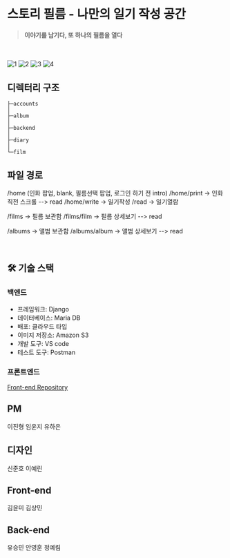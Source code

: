 # 스토리 필름 - 나만의 일기 작성 공간
> #### 이야기를 남기다, 또 하나의 필름을 열다
<br>

![1](https://ifh.cc/g/mgJddW.jpg)
![2](https://ifh.cc/g/XdJyDG.jpg)
![3](https://ifh.cc/g/MWgrT6.jpg)
![4](https://ifh.cc/g/sZFzOk.jpg)


## 디렉터리 구조

```
├─accounts
│  
├─album
│  
├─backend
│  
├─diary
│  
└─film
```


## 파일 경로
/home (인화 팝업, blank, 필름선택 팝업, 로그인 하기 전 intro) /home/print -> 인화 직전 스크롤 --> read /home/write -> 일기작성 /read -> 일기열람

/films -> 필름 보관함 /films/film -> 필름 상세보기 --> read

/albums -> 앨범 보관함 /albums/album -> 앨범 상세보기 --> read

<br>

## 🛠️ 기술 스택
### 백엔드
- 프레임워크: Django
- 데이터베이스: Maria DB
- 배포: 클라우드 타입
- 이미지 저장소: Amazon S3
- 개발 도구: VS code
- 테스트 도구: Postman

### 프론트엔드
<a href="https://github.com/Likelion-SSU-10th-Team/Frontend-JS" >Front-end Repository</a>
 
## PM
이진형
임윤지
유하은
## 디자인
신준호
이예린
## Front-end
김윤미
김상민 
## Back-end
유승민 
안영훈 
정예림 

